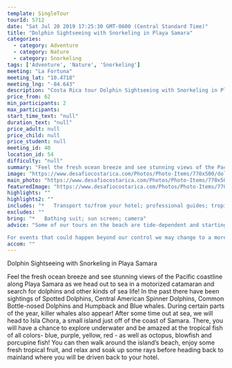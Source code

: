 ```yaml
---
template: SingleTour
tourId: 5712
date: "Sat Jul 20 2019 17:25:30 GMT-0600 (Central Standard Time)"
title: "Dolphin Sightseeing with Snorkeling in Playa Samara"
categories: 
  - category: Adventure
  - category: Nature
  - category: Snorkeling
tags: ['Adventure', 'Nature', 'Snorkeling']
meeting: "La Fortuna"
meeting_lat: "10.4718"
meeting_lng: "-84.643"
description: "Costa Rica tour Dolphin Sightseeing with Snorkeling in Playa Samara, id 5712"
price_from: 62
min_participants: 2
max_participants: 
start_time_text: "null"
duration_text: "null"
price_adult: null
price_child: null
price_student: null
meeting_id: 40
location_id: 54
difficulty: "null"
summary: "Feel the fresh ocean breeze and see stunning views of the Pacific coastline as we head out to sea in a motorized catamaran and search for dolphins and other kinds of sea life! After some time out at sea, we will head to Isla Chora, a small island just off of the coast of Samara. There, you will have a chance to explore underwater and be amazed at the underwater life such as tropical fish, octopus, blowfish and porcupine fish! You can then walk around the island’s beach, enjoy some fresh..."
image: "https://www.desafiocostarica.com/Photos/Photo-Items/770x500/dolphin-sightseeing-with-snorkeling-2.jpg"
main_photo: "https://www.desafiocostarica.com/Photos/Photo-Items/770x500/dolphin-sightseeing-with-snorkeling-2.jpg"
featuredImage: "https://www.desafiocostarica.com/Photos/Photo-Items/770x500/dolphin-sightseeing-with-snorkeling-2.jpg"
highlights: ""
highlights2: ""
includes: "*   Transport to/from your hotel; professional guides; tropical fruits; life vest; snorkel equipment"
excludes: ""
bring: "*   Bathing suit; sun screen; camera"
advice: "Some of our tours on the beach are tide-dependent and starting times may vary based on weather conditions. Please feel free to stop in at our office in the center of Playa Samara at Samara Adventure Company to confirm departure times and learn more about our tour options. See you soon in Costa Rica!

For events that could happen beyond our control we may change to a more-suitable tour with an equal or similar adventure-appeal or offer other tour options so you don't miss out on a fun day in Costa Rica. We reserve the right to cancel a trip due to unfavorable conditions & will only run a tour according to our policies. Full refund is given if (on rare occasion) no tour is run."
accom: ""
---
```

Dolphin Sightseeing with Snorkeling in Playa Samara

Feel the fresh ocean breeze and see stunning views of the Pacific coastline along Playa Samara as we head out to sea in a motorized catamaran and search for dolphins and other kinds of sea life! In the past there have been sightings of Spotted Dolphins, Central American Spinner Dolphins, Common Bottle-nosed Dolphins and Humpback and Blue whales. During certain parts of the year, killer whales also appear! After some time out at sea, we will head to Isla Chora, a small island just off of the coast of Samara. There, you will have a chance to explore underwater and be amazed at the tropical fish of all colors- blue, purple, yellow, red - as well as octopus, blowfish and porcupine fish! You can then walk around the island’s beach, enjoy some fresh tropical fruit, and relax and soak up some rays before heading back to mainland where you will be driven back to your hotel.